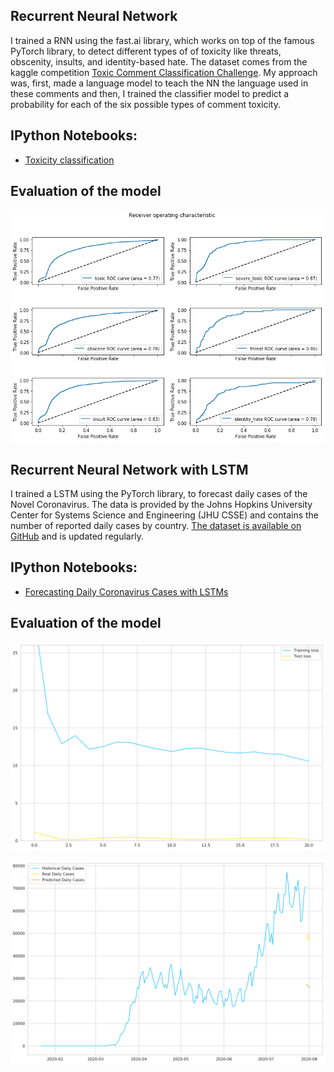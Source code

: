 ## Recurrent Neural Network

I trained a RNN using the fast.ai library, which works on top of the famous PyTorch library, to detect different types of of toxicity like threats, obscenity, insults, and identity-based hate. The dataset comes from the kaggle competition [Toxic Comment Classification Challenge](https://www.kaggle.com/c/jigsaw-toxic-comment-classification-challenge/overview). My approach was, first, made a language model to teach the NN the language used in these comments and then, I trained the classifier model to predict a probability for each of the six possible types of comment toxicity.

## IPython Notebooks:

- [Toxicity classification](https://nbviewer.jupyter.org/github/vorsatti/Deep-Learning/blob/master/RNN/Toxicity_classification.ipynb)

## Evaluation of the model

![](ROC_curve.png)

## Recurrent Neural Network with LSTM

I trained a LSTM using the PyTorch library, to forecast daily cases of the Novel Coronavirus. The data is provided by the Johns Hopkins University Center for Systems Science and Engineering (JHU CSSE) and contains the number of reported daily cases by country. [The dataset is available on GitHub](https://github.com/CSSEGISandData/COVID-19/tree/master/csse_covid_19_data/csse_covid_19_time_series) and is updated regularly.

## IPython Notebooks:

- [Forecasting Daily Coronavirus Cases with LSTMs](https://nbviewer.jupyter.org/github/vorsatti/Deep-Learning/blob/master/RNN/Forecasting%20Daily%20Coronavirus%20Cases%20with%20LSTMs.ipynb)

## Evaluation of the model

![Errors of the Validatiuon Set](Validation_set.png)

![Actual vs Forecast Cases](Test_set.png)


